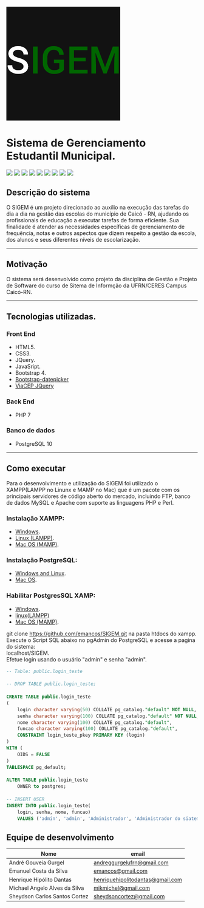 ![](img/logo.png)
# Sistema de Gerenciamento Estudantil Municipal.  
![](https://img.shields.io/badge/php-v7-green.svg?longCache=true&style=flat-square) ![](https://img.shields.io/badge/css-v3-blue.svg?longCache=true&style=flat-square) ![](https://img.shields.io/badge/html-v5-orange.svg?longCache=true&style=flat-square) ![](https://img.shields.io/badge/jQuery-v3.3.1-blue.svg?longCache=true&style=flat-square) ![](https://img.shields.io/badge/javascript-developer-pink.svg?longCache=true&style=flat-square) ![](https://img.shields.io/badge/Bootstrap-v4-purple.svg?longCache=true&style=flat-square) ![](https://img.shields.io/badge/PostgreSQL-v10-blue.svg?longCache=true&style=flat-square) ![](https://img.shields.io/badge/ViaCep-API-green.svg?longCache=true&style=flat-square) ![](https://img.shields.io/badge/BootstrapDatapicker-v1.6.4-purple.svg?longCache=true&style=flat-square)

## Descrição do sistema
O SIGEM é um projeto direcionado ao auxílio na execução das tarefas do dia a dia na gestão das escolas do município de Caicó - RN, ajudando os profissionais de educação a executar tarefas de forma eficiente.
Sua finalidade é atender as necessidades específicas de gerenciamento de frequência, notas e outros aspectos que dizem respeito a gestão da escola, dos alunos e seus diferentes níveis de escolarização.

---
## Motivação
O sistema será desenvolvido como projeto da disciplina de Gestão e Projeto de Software do curso de Sitema de Informção da UFRN/CERES Campus Caicó-RN.

---
## Tecnologias utilizadas.
### Front End
- HTML5. 
- CSS3.
- JQuery.
- JavaSript.  
- Bootstrap 4.
- [Bootstrap-datepicker](https://bootstrap-datepicker.readthedocs.io/en/latest/)
- [ViaCEP JQuery](https://viacep.com.br/exemplo/jquery/)

### Back End
- PHP 7

### Banco de dados
- PostgreSQL 10

---
## Como executar
Para o desenvolvimento e utilização do SIGEM foi utilizado o XAMPP(LAMPP no Linunx e MAMP no Mac) que é um pacote com os principais servidores de código aberto do mercado, incluindo FTP, banco de dados MySQL e Apache com suporte as linguagens PHP e Perl.
### Instalação XAMPP:
- [Windows](https://www.webucator.com/how-to/how-install-start-test-xampp-on-windows-setup-of-introduction-php.cfm).
- [Linux (LAMPP)](http://devopspy.com/linux/install-xampp-ubuntu-16-04-using-terminal/).
- [Mac OS (MAMP)](https://www.webucator.com/how-to/how-install-start-test-xampp-on-mac-osx.cfm).

### Instalação PostgreSQL:
- [Windows and Linux](http://www.techken.in/linux/install-postgresql-10-windows-10-linux/).
- [Mac OS](https://coolestguidesontheplanet.com/installing-postgresql-database-os-x-10-9-mavericks-configure-phppgadmin/).
### Habilitar PostgresSQL XAMP:
- [Windows](https://santiagobambui.wordpress.com/2013/02/06/ativando-o-postgresql-no-xampp/).
- [linux(LAMPP)](http://desarrollomaya.blogspot.com/2013/04/preparar-apache-de-xampp-para-acceder.html)
- [Mac OS (MAMP)](https://stackoverflow.com/questions/26003058/how-to-enable-postgresql-in-xampp-on-mac-os).

git clone https://github.com/emancos/SIGEM.git na pasta htdocs do xampp.  
Execute o Script SQL abaixo no pgAdmin do PostgreSQL e acesse a pagina do sistema:  
localhost/SIGEM.  
Efetue login usando o usuário "admin" e senha "admin".
```sql
-- Table: public.login_teste

-- DROP TABLE public.login_teste;

CREATE TABLE public.login_teste
(
    login character varying(50) COLLATE pg_catalog."default" NOT NULL,
    senha character varying(100) COLLATE pg_catalog."default" NOT NULL,
    nome character varying(100) COLLATE pg_catalog."default",
    funcao character varying(100) COLLATE pg_catalog."default",
    CONSTRAINT login_teste_pkey PRIMARY KEY (login)
)
WITH (
    OIDS = FALSE
)
TABLESPACE pg_default;

ALTER TABLE public.login_teste
    OWNER to postgres;
	
-- INSERT USER	
INSERT INTO public.login_teste(
	login, senha, nome, funcao)
	VALUES ('admin', 'admin', 'Administrador', 'Administrador do siatemas');
```
## Equipe de desenvolvimento
Nome|email
------------------------------|-----------------------------------
André Gouveia Gurgel | andreggurgelufrn@gmail.com
Emanuel Costa da Silva | emancos@gmail.com
Henrique Hipólito Dantas | henriquehipolitodantas@gmail.com
Michael Angelo Alves da Silva | mikmichel@gmail.com
Sheydson Carlos Santos Cortez | sheydsoncortez@gmail.com

